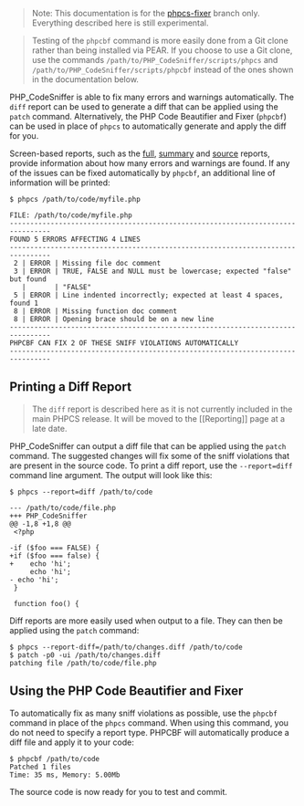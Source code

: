 > Note: This documentation is for the [phpcs-fixer](https://github.com/squizlabs/PHP_CodeSniffer/tree/phpcs-fixer) branch only. Everything described here is still experimental.

> Testing of the `phpcbf` command is more easily done from a Git clone rather than being installed via PEAR. If you choose to use a Git clone, use the commands `/path/to/PHP_CodeSniffer/scripts/phpcs` and `/path/to/PHP_CodeSniffer/scripts/phpcbf` instead of the ones shown in the documentation below.

PHP_CodeSniffer is able to fix many errors and warnings automatically. The `diff` report can be used to generate a diff that can be applied using the `patch` command. Alternatively, the PHP Code Beautifier and Fixer (`phpcbf`) can be used in place of `phpcs` to automatically generate and apply the diff for you.

Screen-based reports, such as the [full](https://github.com/squizlabs/PHP_CodeSniffer/wiki/Reporting#printing-full-and-summary-reports), [summary](https://github.com/squizlabs/PHP_CodeSniffer/wiki/Reporting#printing-full-and-summary-reports) and [source](https://github.com/squizlabs/PHP_CodeSniffer/wiki/Reporting#printing-a-source-report) reports, provide information about how many errors and warnings are found. If any of the issues can be fixed automatically by `phpcbf`, an additional line of information will be printed:

    $ phpcs /path/to/code/myfile.php
    
    FILE: /path/to/code/myfile.php
    --------------------------------------------------------------------------------
    FOUND 5 ERRORS AFFECTING 4 LINES
    --------------------------------------------------------------------------------
     2 | ERROR | Missing file doc comment
     3 | ERROR | TRUE, FALSE and NULL must be lowercase; expected "false" but found
       |       | "FALSE"
     5 | ERROR | Line indented incorrectly; expected at least 4 spaces, found 1
     8 | ERROR | Missing function doc comment
     8 | ERROR | Opening brace should be on a new line
    --------------------------------------------------------------------------------
    PHPCBF CAN FIX 2 OF THESE SNIFF VIOLATIONS AUTOMATICALLY
    --------------------------------------------------------------------------------

## Printing a Diff Report
> The `diff` report is described here as it is not currently included in the main PHPCS release. It will be moved to the [[Reporting]] page at a late date.

PHP_CodeSniffer can output a diff file that can be applied using the `patch` command. The suggested changes will fix some of the sniff violations that are present in the source code. To print a diff report, use the `--report=diff` command line argument. The output will look like this:

    $ phpcs --report=diff /path/to/code
    
    --- /path/to/code/file.php
    +++ PHP_CodeSniffer
    @@ -1,8 +1,8 @@
     <?php
     
    -if ($foo === FALSE) {
    +if ($foo === false) {
    +    echo 'hi';
         echo 'hi';
    - echo 'hi';
     }
     
     function foo() {

Diff reports are more easily used when output to a file. They can then be applied using the `patch` command:

    $ phpcs --report-diff=/path/to/changes.diff /path/to/code
    $ patch -p0 -ui /path/to/changes.diff
    patching file /path/to/code/file.php

## Using the PHP Code Beautifier and Fixer

To automatically fix as many sniff violations as possible, use the `phpcbf` command in place of the `phpcs` command. When using this command, you do not need to specify a report type. PHPCBF will automatically produce a diff file and apply it to your code:

    $ phpcbf /path/to/code
    Patched 1 files
    Time: 35 ms, Memory: 5.00Mb

The source code is now ready for you to test and commit.